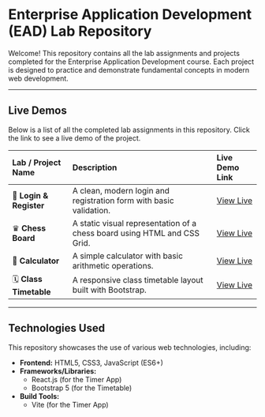 # Enterprise Application Development (EAD) Lab Repository

Welcome! This repository contains all the lab assignments and projects completed for the Enterprise Application Development course. Each project is designed to practice and demonstrate fundamental concepts in modern web development.

---

##  Live Demos

Below is a list of all the completed lab assignments in this repository. Click the link to see a live demo of the project.

| Lab / Project Name          | Description                                                    | Live Demo Link |
| :-------------------------- | :------------------------------------------------------------- | :---------------------------------- |
| 🔐 **Login & Register** | A clean, modern login and registration form with basic validation. | [View Live](https://gafoor04.github.io/eadlab092/Login.html) |
| ♛ **Chess Board** | A static visual representation of a chess board using HTML and CSS Grid. | [View Live](https://gafoor04.github.io/eadlab092/ChessBoard.html) |
| 🧮 **Calculator** | A simple calculator with basic arithmetic operations.        | [View Live](https://gafoor04.github.io/eadlab092/Calculator.html) |
| 🗓️ **Class Timetable** | A responsive class timetable layout built with Bootstrap.      | [View Live](https://gafoor04.github.io/eadlab092/Timetable.html) |

---

## Technologies Used

This repository showcases the use of various web technologies, including:

* **Frontend:** HTML5, CSS3, JavaScript (ES6+)
* **Frameworks/Libraries:**
    * React.js (for the Timer App)
    * Bootstrap 5 (for the Timetable)
* **Build Tools:**
    * Vite (for the Timer App)

